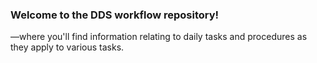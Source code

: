 ### Welcome to the DDS workflow repository!

—where you'll find information relating to daily tasks and procedures as they apply to various tasks.
